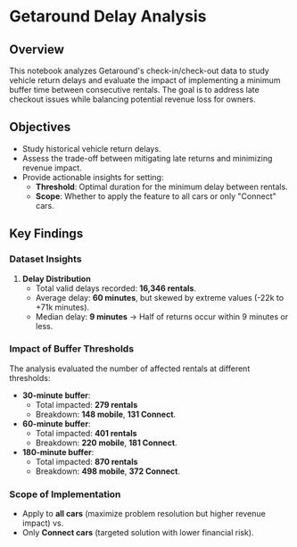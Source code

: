 # Getaround Delay Analysis

## Overview
This notebook analyzes Getaround's check-in/check-out data to study vehicle return delays and evaluate the impact of implementing a minimum buffer time between consecutive rentals. The goal is to address late checkout issues while balancing potential revenue loss for owners.

## Objectives
- Study historical vehicle return delays.
- Assess the trade-off between mitigating late returns and minimizing revenue impact.
- Provide actionable insights for setting:
  - **Threshold**: Optimal duration for the minimum delay between rentals.
  - **Scope**: Whether to apply the feature to all cars or only "Connect" cars.

## Key Findings

### Dataset Insights
1. **Delay Distribution**
   - Total valid delays recorded: **16,346 rentals**.
   - Average delay: **60 minutes**, but skewed by extreme values (-22k to +71k minutes).
   - Median delay: **9 minutes** → Half of returns occur within 9 minutes or less.

### Impact of Buffer Thresholds
The analysis evaluated the number of affected rentals at different thresholds:
- **30-minute buffer**: 
  - Total impacted: **279 rentals**
  - Breakdown: **148 mobile**, **131 Connect**.
- **60-minute buffer**: 
  - Total impacted: **401 rentals**
  - Breakdown: **220 mobile**, **181 Connect**.
- **180-minute buffer**:
  - Total impacted: **870 rentals**
  - Breakdown: **498 mobile**, **372 Connect**.

### Scope of Implementation
- Apply to **all cars** (maximize problem resolution but higher revenue impact) vs.  
- Only **Connect cars** (targeted solution with lower financial risk).